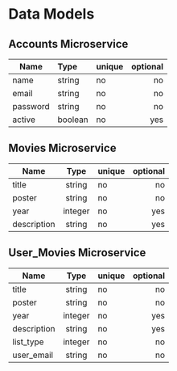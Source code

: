 # Data Models

## Accounts Microservice

| Name     | Type    | unique|  optional  | 
| ---------|:--------| ----- | ---------:   |
| name     | string  |  no   |    no      |
| email    | string  |  no   |    no      |
| password | string  |  no   |    no      |
| active   | boolean |   no  |    yes     |



## Movies Microservice

| Name        | Type   | unique|  optional    | 
| ------------- |:----:| ----- | ---------:   |
| title     | string    |  no   |    no      |
| poster    | string    |  no   |    no      |
| year |      integer   |  no   |    yes      |
| description  | string |  no |   yes         |


## User_Movies Microservice

| Name        | Type   | unique|  optional  | 
| ------------- |:----:| ----- | ---------: |
| title     | string    |  no   |    no     |
| poster    | string    |  no   |    no     |
| year |      integer   |  no   |    yes    |
| description  | string |  no |   yes       |
| list_type |  integer   |  no   |    no    |
| user_email  | string |  no |   no         |
